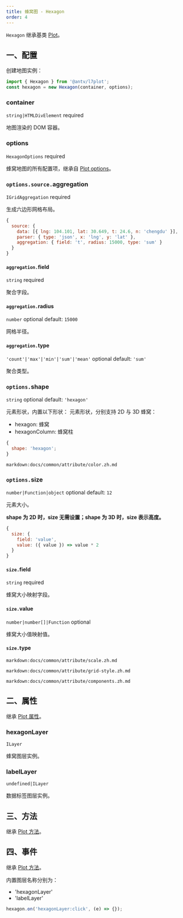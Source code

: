 ```yaml
---
title: 蜂窝图 - Hexagon
order: 4
---
```


`Hexagon` 继承基类 [Plot](/zh/docs/api/plot-api)。

## 一、配置

创建地图实例：

```ts
import { Hexagon } from '@antv/l7plot';
const hexagon = new Hexagon(container, options);
```

### container

`string|HTMLDivElement` required

地图渲染的 DOM 容器。

### options

`HexagonOptions` required

蜂窝地图的所有配置项，继承自 [Plot options](/zh/docs/api/plot-api#options)。

### `options.source.`aggregation

`IGridAggregation` required

生成六边形网格布局。

```js
{
  source: {
    data: [{ lng: 104.101, lat: 30.649, t: 24.6, n: 'chengdu' }],
    parser: { type: 'json', x: 'lng', y: 'lat' },
    aggregation: { field: 't', radius: 15000, type: 'sum' }
  }
}
```

#### `aggregation.`field

`string` required

聚合字段。

#### `aggregation.`radius

`number` optional default: `15000`

网格半径。

#### `aggregation.`type

`'count'|'max'|'min'|'sum'|'mean'` optional default: `'sum'`

聚合类型。

### `options.`shape

`string` optional default: `'hexagon'`

元素形状，内置以下形状：
元素形状，分别支持 2D 与 3D 蜂窝：

- hexagon: 蜂窝
- hexagonColumn: 蜂窝柱

```js
{
  shape: 'hexagon';
}
```

`markdown:docs/common/attribute/color.zh.md`

### `options.`size

`number|Function|object` optional default: `12`

元素大小。

**shape 为 2D 时，size 无需设置；shape 为 3D 时，size 表示高度。**

```js
{
  size: {
    field: 'value',
    value: ({ value }) => value * 2
  }
}
```

#### `size.`field

`string` required

蜂窝大小映射字段。

#### `size.`value

`number|number[]|Function` optional

蜂窝大小值映射值。

#### `size.`type

`markdown:docs/common/attribute/scale.zh.md`

`markdown:docs/common/attribute/grid-style.zh.md`

`markdown:docs/common/attribute/components.zh.md`

## 二、属性

继承 [Plot 属性](/zh/docs/api/plot-api#二、属性)。

### hexagonLayer

`ILayer`

蜂窝图层实例。

### labelLayer

`undefined|ILayer`

数据标签图层实例。

## 三、方法

继承 [Plot 方法](/zh/docs/api/plot-api#三、方法)。

## 四、事件

继承 [Plot 方法](/zh/docs/api/plot-api#四、事件)。

内置图层名称分别为：

- 'hexagonLayer'
- 'labelLayer'

```js
hexagon.on('hexagonLayer:click', (e) => {});
```

